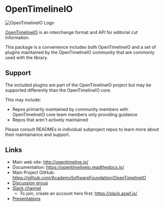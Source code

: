 # OpenTimelineIO

<picture>
  <source media="(prefers-color-scheme: dark)" srcset="https://raw.githubusercontent.com/AcademySoftwareFoundation/OpenTimelineIO/main/docs/_static/OpenTimelineIO@3xLight.png">
  <source media="(prefers-color-scheme: light)" srcset="https://raw.githubusercontent.com/AcademySoftwareFoundation/OpenTimelineIO/main/docs/_static/OpenTimelineIO@3xDark.png">
  <img alt="OpenTimelineIO Logo" src="./images/OpenTimelineIO@3xDark.png">
</picture>

[OpenTimelineIO](https://opentimeline.io) is an interchange format and API for
editorial cut information.

This package is a convenience includes both OpenTimelineIO and a set of plugins
maintained by the OpenTimelineIO community that are commonly used with the
library.

## Support

The included plugins are part of the OpenTimelineIO project but may be supported
differently than the OpenTimelineIO core.

This may include:

- Repos primarily maintained by community members with OpenTimelineIO core team members only providing guidance
- Repos that aren't actively maintained

Please consult READMEs in individual subproject repos to learn more about their
maintainance and support.

Links
-----

* Main web site: http://opentimeline.io/
* Documentation: https://opentimelineio.readthedocs.io/
* Main Project GitHub: https://github.com/AcademySoftwareFoundation/OpenTimelineIO
* [Discussion group](https://lists.aswf.io/g/otio-discussion)
* [Slack channel](https://academysoftwarefdn.slack.com/messages/CMQ9J4BQC)
  * To join, create an account here first: https://slack.aswf.io/
* [Presentations](https://github.com/AcademySoftwareFoundation/OpenTimelineIO/wiki/Presentations)
